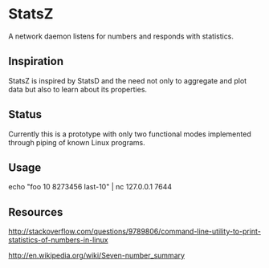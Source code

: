 StatsZ
=====

A network daemon listens for numbers and responds with statistics.

Inspiration
-----------

StatsZ is inspired by StatsD and the need not only to aggregate and plot data but also to learn about its properties.

Status
------

Currently this is a prototype with only two functional modes implemented through piping of known Linux programs.

Usage
-----

  echo "foo 10 8273456 last-10" | nc 127.0.0.1 7644

Resources
---------

http://stackoverflow.com/questions/9789806/command-line-utility-to-print-statistics-of-numbers-in-linux

http://en.wikipedia.org/wiki/Seven-number_summary

